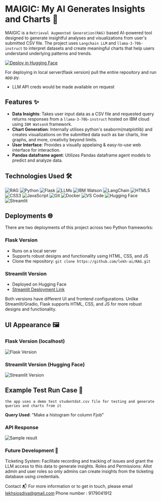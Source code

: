# MAIGIC: My AI Generates Insights and Charts 🚀
MAIGIC is a `Retrieval Augmented Generation(RAG)` based AI-powered tool designed to generate insightful analyses and visualizations from user's submitted CSV file. The project uses `Langchain LLM` and  `llama-3-70b-instruct` to interpret datasets and create meaningful charts that help users understand underlying patterns and trends.

[![Deploy in Hugging Face](https://img.shields.io/badge/Deploy-Hugging%20Face-ffd500?style=for-the-badge&logo=huggingface&logoColor=white)](https://huggingface.co/spaces/lekhsisodiya/Magic)

For deploying in local server(flask version) pull the entire repository and run app.py.
 - LLM API creds would be made available on request

## Features ✨
- **Data Insights**: Takes user input data as a CSV file and requested query returns responses from a `llama-3-70b-instruct` hosted on IBM cloud using `IBM WatsonX` framework.
- **Chart Generation**: Internally utilises python's seaborm(matplotlib) and creates visualizations on the submitted data such as bar charts, line graphs, and more, creativity beyond limits.
- **User Interface**: Provides a visually appelaing & easy-to-use web interface for interaction.
- **Pandas dataframe agent**: Utilizes Pandas dataframe agent models to predict and analyze data.


## Technologies Used 🛠️

![RAG](https://img.shields.io/badge/RAG-28a745?style=for-the-badge&logo=ai)
![Python](https://img.shields.io/badge/Python-3776AB?style=for-the-badge&logo=python&logoColor=white)
![Flask](https://img.shields.io/badge/Flask-000000?style=for-the-badge&logo=flask&logoColor=white)
![LLMs](https://img.shields.io/badge/LLMs-llama3_70b,_llama3_8b,_llama2-67232A?style=for-the-badge&logo=alpaca&logoColor=white)
![IBM Watson](https://img.shields.io/badge/IBM_Watson-1F70C1?style=for-the-badge&logo=ibm&logoColor=white)
![LangChain](https://img.shields.io/badge/LangChain-3498DB?style=for-the-badge&logo=langchain&logoColor=white)
![HTML5](https://img.shields.io/badge/HTML5-E34F26?style=for-the-badge&logo=html5&logoColor=white)
![CSS3](https://img.shields.io/badge/CSS3-1572B6?style=for-the-badge&logo=css3&logoColor=white)
![JavaScript](https://img.shields.io/badge/JavaScript-F7DF1E?style=for-the-badge&logo=javascript&logoColor=white)
![Git](https://img.shields.io/badge/Git-F05032?style=for-the-badge&logo=git&logoColor=white)
![Docker](https://img.shields.io/badge/Docker-2496ED?style=for-the-badge&logo=docker&logoColor=white)
![VS Code](https://img.shields.io/badge/VS_Code-007ACC?style=for-the-badge&logo=visual-studio-code&logoColor=white)
![Hugging Face](https://img.shields.io/badge/Hugging_Face-FFD500?style=for-the-badge&logo=huggingface&logoColor=white)
![Streamlit](https://img.shields.io/badge/Streamlit-FF4B4B?style=for-the-badge&logo=streamlit&logoColor=white)

## Deployments 🌐

There are two deployments of this project across two Python frameworks:

### Flask Version
- Runs on a local server
- Supports robust designs and functionality using HTML, CSS, and JS
- Clone the repository:
```git clone https://github.com/lekh-ai/RAG.git```

### Streamlit Version
- Deployed on Hugging Face
- [Streamlit Deployment Link](https://huggingface.co/spaces/lekhsisodiya/Magic)

Both versions have different UI and frontend configurations. Unlike Streamlit/Gradio, Flask supports HTML, CSS, and JS for more robust designs and functionality.

## UI Appearance 🖼️

### Flask Version (localhost)
![Flask Version](https://github.com/lekh-ai/MAIGIC/blob/main/MAGIC%20Spark.png)

### Streamlit Version (Hugging Face)
![Streamlit Version](https://github.com/lekh-ai/MAIGIC/blob/main/MAGIC%20Streamlit.png)

## Example Test Run Case 🧪

`the app uses a demo test studentdat.csv file for testing and generate queries and charts from it`

**Query Used**: "Make a histogram for column Fjob"

### API Response 
![Sample result](https://github.com/lekh-ai/MAIGIC/blob/main/static/test.png)


### Future Development 🚀
Ticketing System: Facilitate recording and tracking of issues and grant the LLM access to this data to generate insights.
Roles and Permissions: Allot admin and user roles so only admins can create insights from the ticketing database using credentials.

Contact 📬
For more information or to get in touch, please email lekhsiosdiya@gmail.com
Phone number : 9179041912

